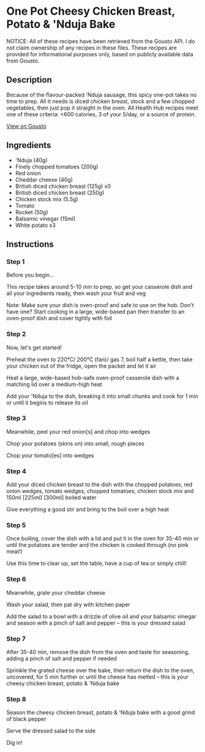 # One Pot Cheesy Chicken Breast, Potato & 'Nduja Bake

NOTICE: All of these recipes have been retrieved from the Gousto API. I do not claim ownership of any recipes in these files. These recipes are provided for informational purposes only, based on publicly available data from Gousto.

## Description

Because of the flavour-packed 'Nduja sausage, this spicy one-pot takes no time to prep. All it needs is diced chicken breast, stock and a few chopped vegetables, then just pop it straight in the oven. All Health Hub recipes meet one of these criteria: <600 calories, 3 of your 5/day, or a source of protein.

[View on Gousto](https://www.gousto.co.uk/recipes/cookbook/one-pot-cheesy-chicken-breast-potato-nduja-bake)

## Ingredients

-  'Nduja (40g)
- Finely chopped tomatoes (200g)
- Red onion
- Cheddar cheese (40g)
- British diced chicken breast (125g) x0
- British diced chicken breast (250g)
- Chicken stock mix (5.5g)
- Tomato
- Rocket (50g)
- Balsamic vinegar (15ml)
- White potato x3

## Instructions


### Step 1

Before you begin...

This recipe takes around 5-10 min to prep, so get your casserole dish and all your ingredients ready, then wash your fruit and veg

Note: Make sure your dish is oven-proof and safe to use on the hob. Don't have one? Start cooking in a large, wide-based pan then transfer to an oven-proof dish and cover tightly with foil


### Step 2

Now, let's get started!

Preheat the oven to 220°C/ 200°C (fan)/ gas 7, boil half a kettle, then take your chicken out of the fridge, open the packet and let it air

Heat a large, wide-based hob-safe oven-proof casserole dish with a matching lid over a medium-high heat

Add your 'Nduja to the dish, breaking it into small chunks and cook for 1 min or until it begins to release its oil


### Step 3

Meanwhile, peel your red onion[s] and chop into wedges

Chop your potatoes (skins on) into small, rough pieces

Chop your tomato[es]<span class="text-danger"> </span>into wedges


### Step 4

Add your diced chicken breast to the dish with the chopped potatoes, red onion wedges, tomato wedges, chopped tomatoes, chicken stock mix and 150ml <span class="text-purple">[225ml]</span> <span class="text-danger">[300ml]</span> boiled water

Give everything a good stir and bring to the boil over a high heat


### Step 5

Once boiling, cover the dish with a lid and put it in the oven for 35-40 min or until the potatoes are tender and the chicken is cooked through (no pink meat!)

Use this time to clear up, set the table, have a cup of tea or simply chill!


### Step 6

Meanwhile, grate your cheddar cheese

Wash your salad, then pat dry with kitchen paper

Add the salad to a bowl with a drizzle of olive oil and your balsamic vinegar and season with a pinch of salt and pepper – this is your dressed salad


### Step 7

After 35-40 min, remove the dish from the oven and taste for seasoning, adding a pinch of salt and pepper if needed

Sprinkle the grated cheese over the bake, then return the dish to the oven, uncovered, for 5 min further or until the cheese has melted – this is your cheesy chicken breast, potato & 'Nduja bake

### Step 8

Season the cheesy chicken breast, potato & 'Nduja bake with a good grind of black pepper

Serve the dressed salad to the side

Dig in!


